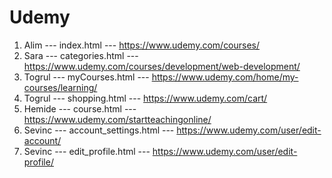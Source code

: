 # Udemy


1. Alim   --- index.html      		--- https://www.udemy.com/courses/
2. Sara   --- categories.html 		--- https://www.udemy.com/courses/development/web-development/
3. Togrul --- myCourses.html 		--- https://www.udemy.com/home/my-courses/learning/
4. Togrul --- shopping.html 		--- https://www.udemy.com/cart/
5. Hemide --- course.html 			--- https://www.udemy.com/startteachingonline/
6. Sevinc --- account_settings.html --- https://www.udemy.com/user/edit-account/
7. Sevinc --- edit_profile.html     --- https://www.udemy.com/user/edit-profile/
